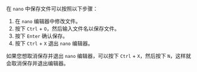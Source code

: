 在 `nano` 中保存文件可以按照以下步骤：

1. 在 `nano` 编辑器中修改文件。
2. 按下 `Ctrl` + `O`，然后输入文件名以保存文件。
3. 按下 `Enter` 确认保存。
4. 按下 `Ctrl` + `X` 退出 `nano` 编辑器。

如果您想取消保存并退出 `nano` 编辑器，可以按下 `Ctrl` + `X`，然后按下 `N`，这样就会取消保存并退出编辑器。